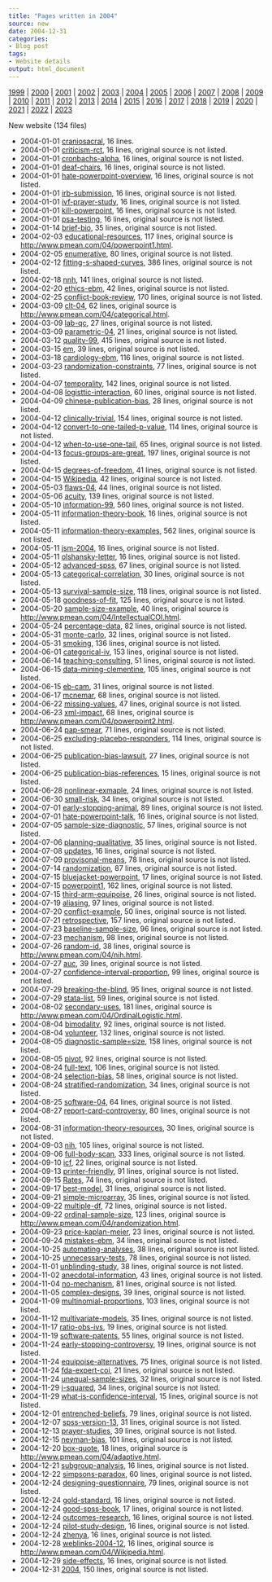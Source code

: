 ```yaml
---
title: "Pages written in 2004"
source: new
date: 2004-12-31
categories:
- Blog post
tags:
- Website details
output: html_document
---
```

 
[1999](http://new.pmean.com/1999/) | [2000](http://new.pmean.com/2000/) | [2001](http://new.pmean.com/2001/) | [2002](http://new.pmean.com/2002/) | [2003](http://new.pmean.com/2003/) | [2004](http://new.pmean.com/2004/) | [2005](http://new.pmean.com/2005/) | [2006](http://new.pmean.com/2006/) | [2007](http://new.pmean.com/2007/) | [2008](http://new.pmean.com/2008/) | [2009](http://new.pmean.com/2009/) | [2010](http://new.pmean.com/2010/) | [2011](http://new.pmean.com/2011/) | [2012](http://new.pmean.com/2012/) | [2013](http://new.pmean.com/2013/) | [2014](http://new.pmean.com/2014/) | [2015](http://new.pmean.com/2015/) | [2016](http://new.pmean.com/2016/) | [2017](http://new.pmean.com/2017/) | [2018](http://new.pmean.com/2018/) | [2019](http://new.pmean.com/2019/) | [2020](http://new.pmean.com/2020/) | [2021](http://new.pmean.com/2021/) | [2022](http://new.pmean.com/2022/) | [2023](http://new.pmean.com/2023/)
 
New website (134 files)
 
+ 2004-01-01 [craniosacral](http://new.pmean.com/craniosacral/),  16 lines.  
+ 2004-01-01 [criticism-rct](http://new.pmean.com/criticism-rct/),  16 lines, original source is not listed.  
+ 2004-01-01 [cronbachs-alpha](http://new.pmean.com/cronbachs-alpha/),  16 lines, original source is not listed.  
+ 2004-01-01 [deaf-chairs](http://new.pmean.com/deaf-chairs/),  16 lines, original source is not listed.  
+ 2004-01-01 [hate-powerpoint-overview](http://new.pmean.com/hate-powerpoint-overview/),  16 lines, original source is not listed.  
+ 2004-01-01 [irb-submission](http://new.pmean.com/irb-submission/),  16 lines, original source is not listed.  
+ 2004-01-01 [ivf-prayer-study](http://new.pmean.com/ivf-prayer-study/),  16 lines, original source is not listed.  
+ 2004-01-01 [kill-powerpoint](http://new.pmean.com/kill-powerpoint/),  16 lines, original source is not listed.  
+ 2004-01-01 [psa-testing](http://new.pmean.com/psa-testing/),  16 lines, original source is not listed.  
+ 2004-01-14 [brief-bio](http://new.pmean.com/brief-bio/),  35 lines, original source is not listed.  
+ 2004-02-03 [educational-resources](http://new.pmean.com/educational-resources/),  117 lines, original source is http://www.pmean.com/04/powerpoint1.html.  
+ 2004-02-05 [enumerative](http://new.pmean.com/enumerative/),  80 lines, original source is not listed.  
+ 2004-02-12 [fitting-s-shaped-curves](http://new.pmean.com/fitting-s-shaped-curves/),  386 lines, original source is not listed.  
+ 2004-02-18 [nnh](http://new.pmean.com/nnh/),  141 lines, original source is not listed.  
+ 2004-02-20 [ethics-ebm](http://new.pmean.com/ethics-ebm/),  42 lines, original source is not listed.  
+ 2004-02-25 [conflict-book-review](http://new.pmean.com/conflict-book-review/),  170 lines, original source is not listed.  
+ 2004-03-09 [clt-04](http://new.pmean.com/clt-04/),  62 lines, original source is http://www.pmean.com/04/categorical.html.  
+ 2004-03-09 [lab-qc](http://new.pmean.com/lab-qc/),  27 lines, original source is not listed.  
+ 2004-03-09 [parametric-04](http://new.pmean.com/parametric-04/),  21 lines, original source is not listed.  
+ 2004-03-12 [quality-99](http://new.pmean.com/quality-99/),  415 lines, original source is not listed.  
+ 2004-03-15 [em](http://new.pmean.com/em/),  39 lines, original source is not listed.  
+ 2004-03-18 [cardiology-ebm](http://new.pmean.com/cardiology-ebm/),  116 lines, original source is not listed.  
+ 2004-03-23 [randomization-constraints](http://new.pmean.com/randomization-constraints/),  77 lines, original source is not listed.  
+ 2004-04-07 [temporality](http://new.pmean.com/temporality/),  142 lines, original source is not listed.  
+ 2004-04-08 [logisttic-interaction](http://new.pmean.com/logisttic-interaction/),  60 lines, original source is not listed.  
+ 2004-04-09 [chinese-publication-bias](http://new.pmean.com/chinese-publication-bias/),  28 lines, original source is not listed.  
+ 2004-04-12 [clinically-trivial](http://new.pmean.com/clinically-trivial/),  154 lines, original source is not listed.  
+ 2004-04-12 [convert-to-one-tailed-p-value](http://new.pmean.com/convert-to-one-tailed-p-value/),  114 lines, original source is not listed.  
+ 2004-04-12 [when-to-use-one-tail](http://new.pmean.com/when-to-use-one-tail/),  65 lines, original source is not listed.  
+ 2004-04-13 [focus-groups-are-great](http://new.pmean.com/focus-groups-are-great/),  197 lines, original source is not listed.  
+ 2004-04-15 [degrees-of-freedom](http://new.pmean.com/degrees-of-freedom/),  41 lines, original source is not listed.  
+ 2004-04-15 [Wikipedia](http://new.pmean.com/Wikipedia/),  42 lines, original source is not listed.  
+ 2004-05-03 [flaws-04](http://new.pmean.com/flaws-04/),  44 lines, original source is not listed.  
+ 2004-05-06 [acuity](http://new.pmean.com/acuity/),  139 lines, original source is not listed.  
+ 2004-05-10 [information-99](http://new.pmean.com/information-99/),  560 lines, original source is not listed.  
+ 2004-05-11 [information-theory-book](http://new.pmean.com/information-theory-book/),  16 lines, original source is not listed.  
+ 2004-05-11 [information-theory-examples](http://new.pmean.com/information-theory-examples/),  562 lines, original source is not listed.  
+ 2004-05-11 [jsm-2004](http://new.pmean.com/jsm-2004/),  16 lines, original source is not listed.  
+ 2004-05-11 [olshansky-letter](http://new.pmean.com/olshansky-letter/),  16 lines, original source is not listed.  
+ 2004-05-12 [advanced-spss](http://new.pmean.com/advanced-spss/),  67 lines, original source is not listed.  
+ 2004-05-13 [categorical-correlation](http://new.pmean.com/categorical-correlation/),  30 lines, original source is not listed.  
+ 2004-05-13 [survival-sample-size](http://new.pmean.com/survival-sample-size/),  118 lines, original source is not listed.  
+ 2004-05-18 [goodness-of-fit](http://new.pmean.com/goodness-of-fit/),  125 lines, original source is not listed.  
+ 2004-05-20 [sample-size-example](http://new.pmean.com/sample-size-example/),  40 lines, original source is http://www.pmean.com/04/IntellectualCOI.html.  
+ 2004-05-24 [percentage-data](http://new.pmean.com/percentage-data/),  82 lines, original source is not listed.  
+ 2004-05-31 [monte-carlo](http://new.pmean.com/monte-carlo/),  32 lines, original source is not listed.  
+ 2004-05-31 [smoking](http://new.pmean.com/smoking/),  136 lines, original source is not listed.  
+ 2004-06-01 [categorical-iv](http://new.pmean.com/categorical-iv/),  153 lines, original source is not listed.  
+ 2004-06-14 [teaching-consulting](http://new.pmean.com/teaching-consulting/),  51 lines, original source is not listed.  
+ 2004-06-15 [data-mining-clementine](http://new.pmean.com/data-mining-clementine/),  105 lines, original source is not listed.  
+ 2004-06-15 [eb-cam](http://new.pmean.com/eb-cam/),  31 lines, original source is not listed.  
+ 2004-06-17 [mcnemar](http://new.pmean.com/mcnemar/),  68 lines, original source is not listed.  
+ 2004-06-22 [missing-values](http://new.pmean.com/missing-values/),  47 lines, original source is not listed.  
+ 2004-06-23 [xml-impact](http://new.pmean.com/xml-impact/),  68 lines, original source is http://www.pmean.com/04/powerpoint2.html.  
+ 2004-06-24 [pap-smear](http://new.pmean.com/pap-smear/),  71 lines, original source is not listed.  
+ 2004-06-25 [excluding-placebo-responders](http://new.pmean.com/excluding-placebo-responders/),  114 lines, original source is not listed.  
+ 2004-06-25 [publication-bias-lawsuit](http://new.pmean.com/publication-bias-lawsuit/),  27 lines, original source is not listed.  
+ 2004-06-25 [publication-bias-references](http://new.pmean.com/publication-bias-references/),  15 lines, original source is not listed.  
+ 2004-06-28 [nonlinear-exmaple](http://new.pmean.com/nonlinear-exmaple/),  24 lines, original source is not listed.  
+ 2004-06-30 [small-risk](http://new.pmean.com/small-risk/),  34 lines, original source is not listed.  
+ 2004-07-01 [early-stopping-animal](http://new.pmean.com/early-stopping-animal/),  89 lines, original source is not listed.  
+ 2004-07-01 [hate-powerpoint-talk](http://new.pmean.com/hate-powerpoint-talk/),  16 lines, original source is not listed.  
+ 2004-07-05 [sample-size-diagnostic](http://new.pmean.com/sample-size-diagnostic/),  57 lines, original source is not listed.  
+ 2004-07-06 [planning-qualitative](http://new.pmean.com/planning-qualitative/),  35 lines, original source is not listed.  
+ 2004-07-08 [updates](http://new.pmean.com/updates/),  16 lines, original source is not listed.  
+ 2004-07-09 [provisonal-means](http://new.pmean.com/provisonal-means/),  78 lines, original source is not listed.  
+ 2004-07-14 [randomization](http://new.pmean.com/randomization/),  87 lines, original source is not listed.  
+ 2004-07-15 [bluejacket-powerpoint](http://new.pmean.com/bluejacket-powerpoint/),  17 lines, original source is not listed.  
+ 2004-07-15 [powerpoint1](http://new.pmean.com/powerpoint1/),  162 lines, original source is not listed.  
+ 2004-07-15 [third-arm-equipoise](http://new.pmean.com/third-arm-equipoise/),  26 lines, original source is not listed.  
+ 2004-07-19 [aliasing](http://new.pmean.com/aliasing/),  97 lines, original source is not listed.  
+ 2004-07-20 [conflict-example](http://new.pmean.com/conflict-example/),  50 lines, original source is not listed.  
+ 2004-07-21 [retrospective](http://new.pmean.com/retrospective/),  157 lines, original source is not listed.  
+ 2004-07-23 [baseline-sample-size](http://new.pmean.com/baseline-sample-size/),  96 lines, original source is not listed.  
+ 2004-07-23 [mechanism](http://new.pmean.com/mechanism/),  98 lines, original source is not listed.  
+ 2004-07-26 [random-id](http://new.pmean.com/random-id/),  38 lines, original source is http://www.pmean.com/04/nih.html.  
+ 2004-07-27 [auc](http://new.pmean.com/auc/),  39 lines, original source is not listed.  
+ 2004-07-27 [confidence-interval-proportion](http://new.pmean.com/confidence-interval-proportion/),  99 lines, original source is not listed.  
+ 2004-07-29 [breaking-the-blind](http://new.pmean.com/breaking-the-blind/),  95 lines, original source is not listed.  
+ 2004-07-29 [stata-list](http://new.pmean.com/stata-list/),  59 lines, original source is not listed.  
+ 2004-08-02 [secondary-uses](http://new.pmean.com/secondary-uses/),  181 lines, original source is http://www.pmean.com/04/OrdinalLogistic.html.  
+ 2004-08-04 [bimodality](http://new.pmean.com/bimodality/),  92 lines, original source is not listed.  
+ 2004-08-04 [volunteer](http://new.pmean.com/volunteer/),  132 lines, original source is not listed.  
+ 2004-08-05 [diagnostic-sample=size](http://new.pmean.com/diagnostic-sample=size/),  158 lines, original source is not listed.  
+ 2004-08-05 [pivot](http://new.pmean.com/pivot/),  92 lines, original source is not listed.  
+ 2004-08-24 [full-text](http://new.pmean.com/full-text/),  106 lines, original source is not listed.  
+ 2004-08-24 [selection-bias](http://new.pmean.com/selection-bias/),  58 lines, original source is not listed.  
+ 2004-08-24 [stratified-randomization](http://new.pmean.com/stratified-randomization/),  34 lines, original source is not listed.  
+ 2004-08-25 [software-04](http://new.pmean.com/software-04/),  64 lines, original source is not listed.  
+ 2004-08-27 [report-card-controversy](http://new.pmean.com/report-card-controversy/),  80 lines, original source is not listed.  
+ 2004-08-31 [information-theory-resources](http://new.pmean.com/information-theory-resources/),  30 lines, original source is not listed.  
+ 2004-09-03 [nih](http://new.pmean.com/nih/),  105 lines, original source is not listed.  
+ 2004-09-06 [full-body-scan](http://new.pmean.com/full-body-scan/),  333 lines, original source is not listed.  
+ 2004-09-10 [icf](http://new.pmean.com/icf/),  22 lines, original source is not listed.  
+ 2004-09-13 [printer-friendly](http://new.pmean.com/printer-friendly/),  91 lines, original source is not listed.  
+ 2004-09-15 [Rates](http://new.pmean.com/Rates/),  74 lines, original source is not listed.  
+ 2004-09-17 [best-model](http://new.pmean.com/best-model/),  31 lines, original source is not listed.  
+ 2004-09-21 [simple-microarray](http://new.pmean.com/simple-microarray/),  35 lines, original source is not listed.  
+ 2004-09-22 [multiple-df](http://new.pmean.com/multiple-df/),  72 lines, original source is not listed.  
+ 2004-09-22 [ordinal-sample-size](http://new.pmean.com/ordinal-sample-size/),  123 lines, original source is http://www.pmean.com/04/randomization.html.  
+ 2004-09-23 [price-kaplan-meier](http://new.pmean.com/price-kaplan-meier/),  23 lines, original source is not listed.  
+ 2004-09-24 [mistakes-ebm](http://new.pmean.com/mistakes-ebm/),  34 lines, original source is not listed.  
+ 2004-10-25 [automating-analyses](http://new.pmean.com/automating-analyses/),  38 lines, original source is not listed.  
+ 2004-10-25 [unnecessary-tests](http://new.pmean.com/unnecessary-tests/),  78 lines, original source is not listed.  
+ 2004-11-01 [unblinding-study](http://new.pmean.com/unblinding-study/),  38 lines, original source is not listed.  
+ 2004-11-02 [anecdotal-information](http://new.pmean.com/anecdotal-information/),  43 lines, original source is not listed.  
+ 2004-11-04 [no-mechanism](http://new.pmean.com/no-mechanism/),  81 lines, original source is not listed.  
+ 2004-11-05 [complex-designs](http://new.pmean.com/complex-designs/),  39 lines, original source is not listed.  
+ 2004-11-09 [multinomial-proportions](http://new.pmean.com/multinomial-proportions/),  103 lines, original source is not listed.  
+ 2004-11-12 [multivariate-models](http://new.pmean.com/multivariate-models/),  35 lines, original source is not listed.  
+ 2004-11-17 [ratio-obs-ivs](http://new.pmean.com/ratio-obs-ivs/),  19 lines, original source is not listed.  
+ 2004-11-19 [software-patents](http://new.pmean.com/software-patents/),  55 lines, original source is not listed.  
+ 2004-11-24 [early-stopping-controversy](http://new.pmean.com/early-stopping-controversy/),  19 lines, original source is not listed.  
+ 2004-11-24 [equipoise-alternatives](http://new.pmean.com/equipoise-alternatives/),  75 lines, original source is not listed.  
+ 2004-11-24 [fda-expert-coi](http://new.pmean.com/fda-expert-coi/),  21 lines, original source is not listed.  
+ 2004-11-24 [unequal-sample-sizes](http://new.pmean.com/unequal-sample-sizes/),  32 lines, original source is not listed.  
+ 2004-11-29 [i-squared](http://new.pmean.com/i-squared/),  34 lines, original source is not listed.  
+ 2004-11-29 [what-is-confidence-interval](http://new.pmean.com/what-is-confidence-interval/),  15 lines, original source is not listed.  
+ 2004-12-01 [entrenched-beliefs](http://new.pmean.com/entrenched-beliefs/),  79 lines, original source is not listed.  
+ 2004-12-07 [spss-version-13](http://new.pmean.com/spss-version-13/),  31 lines, original source is not listed.  
+ 2004-12-13 [prayer-studies](http://new.pmean.com/prayer-studies/),  39 lines, original source is not listed.  
+ 2004-12-15 [neyman-bias](http://new.pmean.com/neyman-bias/),  101 lines, original source is not listed.  
+ 2004-12-20 [box-quote](http://new.pmean.com/box-quote/),  18 lines, original source is http://www.pmean.com/04/adaptive.html.  
+ 2004-12-21 [subgroup-analysis](http://new.pmean.com/subgroup-analysis/),  16 lines, original source is not listed.  
+ 2004-12-22 [simpsons-paradox](http://new.pmean.com/simpsons-paradox/),  60 lines, original source is not listed.  
+ 2004-12-24 [designing-questionnaire](http://new.pmean.com/designing-questionnaire/),  79 lines, original source is not listed.  
+ 2004-12-24 [gold-standard](http://new.pmean.com/gold-standard/),  16 lines, original source is not listed.  
+ 2004-12-24 [good-spss-book](http://new.pmean.com/good-spss-book/),  17 lines, original source is not listed.  
+ 2004-12-24 [outcomes-research](http://new.pmean.com/outcomes-research/),  16 lines, original source is not listed.  
+ 2004-12-24 [pilot-study-design](http://new.pmean.com/pilot-study-design/),  16 lines, original source is not listed.  
+ 2004-12-24 [zhenya](http://new.pmean.com/zhenya/),  16 lines, original source is not listed.  
+ 2004-12-28 [weblinks-2004-12](http://new.pmean.com/weblinks-2004-12/),  16 lines, original source is http://www.pmean.com/04/Wikipedia.html.  
+ 2004-12-29 [side-effects](http://new.pmean.com/side-effects/),  16 lines, original source is not listed.  
+ 2004-12-31 [2004](http://new.pmean.com/2004/),  150 lines, original source is not listed.
 

